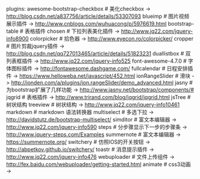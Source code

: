 plugins:
awesome-bootstrap-checkbox # 美化checkbox -> http://blog.csdn.net/a837756/article/details/53307093
blueimp # 图片视频展示插件 -> http://www.cnblogs.com/wuhuacong/p/5976619.html
bootstrap-table # 表格插件
chosen # 下拉列表美化插件 -> http://www.jq22.com/jquery-info8900
colorpicker # 拾色器 -> http://www.eyecon.ro/colorpicker/
cropper # 图片剪裁jquery插件 -> http://blog.csdn.net/qq727013465/article/details/51823231
duallistbox # 双列表框插件 -> http://www.jq22.com/jquery-info525
font-awesome-4.7.0 # 字体图标插件 -> http://fontawesome.dashgame.com/
fullcalendar # 日程安排插件 -> https://www.helloweba.net/javascript/452.html
ionRangeSlider # 滑块 -> http://ionden.com/a/plugins/ion.rangeSlider/demo_advanced.html
jasny # 为bootstrap扩展了几样功能 -> http://www.jasny.net/bootstrap/components/#
jqgrid # 表格插件 -> http://www.trirand.com/blog/jqgrid/jqgrid.html
jsTree # 树状结构
treeview # 树状结构 -> http://www.jq22.com/jquery-info10461
markdown # markdown 语法转换器
multiselect # 多选下拉 -> http://davidstutz.de/bootstrap-multiselect/
simditor # 富文本编辑器 -> http://www.jq22.com/jquery-info590
steps # 分步骤显示下一步的步骤条 -> http://www.jquery-steps.com/Examples
summernote # 富文本编辑器 -> https://summernote.org/
switchery # 仿照IOS的开关按钮 -> http://abpetkov.github.io/switchery/
toastr # 消息提示插件 -> http://www.jq22.com/jquery-info476
webuploader # 文件上传组件 -> http://fex.baidu.com/webuploader/getting-started.html
animate # css3动画 ->






























